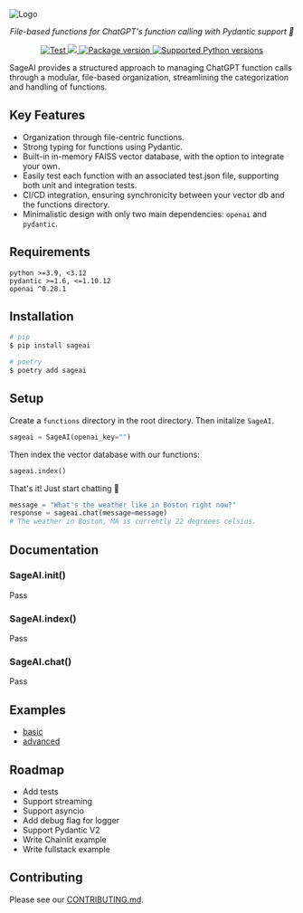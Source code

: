 ![Logo](https://github.com/0xnenlabs/SageAI/assets/45445790/750fb3f9-0830-4948-9a86-61e59d933b45)

<p align="center">
    <em>File-based functions for ChatGPT's function calling with Pydantic support 🚀</em>
</p>

<p align="center">
<a href="https://github.com/yezz123/ormdantic/actions/workflows/ci.yml" target="_blank">
    <img src="https://github.com/yezz123/ormdantic/actions/workflows/ci.yml/badge.svg" alt="Test">
</a>
<a href="https://codecov.io/gh/yezz123/ormdantic">
    <img src="https://codecov.io/gh/yezz123/ormdantic/branch/main/graph/badge.svg"/>
</a>
<a href="https://pypi.org/project/sageai" target="_blank">
    <img src="https://img.shields.io/pypi/v/sageai?color=%2334D058&label=pypi%20package" alt="Package version">
</a>
<a href="https://pypi.org/project/sageai" target="_blank">
    <img src="https://img.shields.io/pypi/pyversions/sageai.svg?color=%2334D058" alt="Supported Python versions">
</a>
</p>

SageAI provides a structured approach to managing ChatGPT function calls through a modular, file-based organization, streamlining the categorization and handling of functions.

## Key Features

- Organization through file-centric functions.
- Strong typing for functions using Pydantic.
- Built-in in-memory FAISS vector database, with the option to integrate your own.
- Easily test each function with an associated test.json file, supporting both unit and integration tests.
- CI/CD integration, ensuring synchronicity between your vector db and the functions directory.
- Minimalistic design with only two main dependencies: `openai` and `pydantic`.

## Requirements

```
python >=3.9, <3.12
pydantic >=1.6, <=1.10.12
openai ^0.28.1
```

## Installation

```bash
# pip
$ pip install sageai

# poetry
$ poetry add sageai
```

## Setup

Create a `functions` directory in the root directory. Then initalize `SageAI`.

```python
sageai = SageAI(openai_key="")
```

Then index the vector database with our functions:

```python
sageai.index()
```

That's it! Just start chatting 🚀

```python
message = "What's the weather like in Boston right now?"
response = sageai.chat(message=message)
# The weather in Boston, MA is currently 22 degreees celsius.
```

## Documentation

### SageAI.__init__()

Pass

### SageAI.index()

Pass

### SageAI.chat()

Pass

## Examples

- [basic](/examples/basic)
- [advanced](/examples/advanced)

## Roadmap

- Add tests
- Support streaming
- Support asyncio
- Add debug flag for logger
- Support Pydantic V2
- Write Chainlit example
- Write fullstack example

## Contributing

Please see our [CONTRIBUTING.md](/CONTRIBUTING.md).
